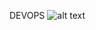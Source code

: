 DEVOPS 
![alt text]([http://url/to/img.png](https://ih1.redbubble.net/image.2812436608.6562/flat,750x,075,f-pad,750x1000,f8f8f8.jpg))

